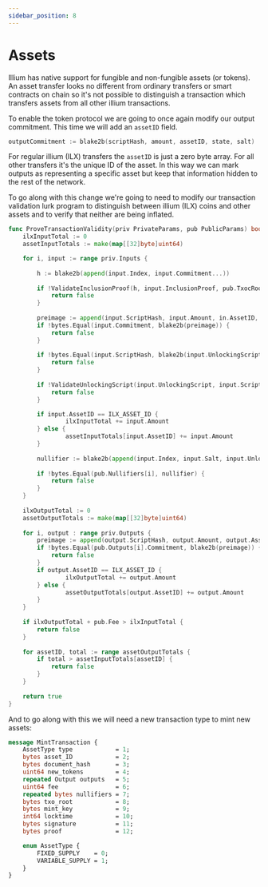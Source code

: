 ```yaml
---
sidebar_position: 8
---
```


# Assets

Illium has native support for fungible and non-fungible assets (or tokens). An asset transfer looks no
different from ordinary transfers or smart contracts on chain so it's not possible to distinguish a transaction
which transfers assets from all other illium transactions. 

To enable the token protocol we are going to once again modify our output commitment. This time we will add an
`assetID` field.

```go
outputCommitment := blake2b(scriptHash, amount, assetID, state, salt)
```

For regular illium (ILX) transfers the `assetID` is just a zero byte array. For all other transfers it's the unique 
ID of the asset. In this way we can mark outputs as representing a specific asset but keep that information hidden
to the rest of the network. 

To go along with this change we're going to need to modify our transaction validation lurk program to distinguish
between illium (ILX) coins and other assets and to verify that neither are being inflated. 

```go
func ProveTransactionValidity(priv PrivateParams, pub PublicParams) bool {
	ilxInputTotal := 0
	assetInputTotals := make(map[[32]byte]uint64)

	for i, input := range priv.Inputs {
		
		h := blake2b(append(input.Index, input.Commitment...))
		
		if !ValidateInclusionProof(h, input.InclusionProof, pub.TxocRoot) {
			return false
		}
		
		preimage := append(input.ScriptHash, input.Amount, in.AssetID, in.State, input.Salt)
		if !bytes.Equal(input.Commitment, blake2b(preimage)) {
			return false
		}
		
		if !bytes.Equal(input.ScriptHash, blake2b(input.UnlockingScript)) {
			return false
		}
		
		if !ValidateUnlockingScript(input.UnlockingScript, input.ScriptParams, pub.Locktime) {
			return false
		}

        if input.AssetID == ILX_ASSET_ID {
                ilxInputTotal += input.Amount
        } else {
                assetInputTotals[input.AssetID] += input.Amount
        }
		
		nullifier := blake2b(append(input.Index, input.Salt, input.UnlockingScript))
		
		if !bytes.Equal(pub.Nullifiers[i], nullifier) {
			return false
		}
	}
	
	ilxOutputTotal := 0
    assetOutputTotals := make(map[[32]byte]uint64)
	
	for i, output : range priv.Outputs {
		preimage := append(output.ScriptHash, output.Amount, output.AssetID, output.State, output.Salt)
		if !bytes.Equal(pub.Outputs[i].Commitment, blake2b(preimage)) {
			return false
		}
		if output.AssetID == ILX_ASSET_ID {
                ilxOutputTotal += output.Amount
        } else {
                assetOutputTotals[output.AssetID] += output.Amount
        }
	}
	
	if ilxOutputTotal + pub.Fee > ilxInputTotal {
		return false
	}
	
	for assetID, total := range assetOutputTotals {
		if total > assetInputTotals[assetID] {
			return false
        }
	}
	
	return true
}
```

And to go along with this we will need a new transaction type to mint new assets:

```protobuf
message MintTransaction {
    AssetType type            = 1;
    bytes asset_ID            = 2;
    bytes document_hash       = 3;
    uint64 new_tokens         = 4;
    repeated Output outputs   = 5;
    uint64 fee                = 6;
    repeated bytes nullifiers = 7;
    bytes txo_root            = 8;
    bytes mint_key            = 9;
    int64 locktime            = 10;
    bytes signature           = 11;
    bytes proof               = 12;

    enum AssetType {
        FIXED_SUPPLY    = 0;
        VARIABLE_SUPPLY = 1;
    }
}
```